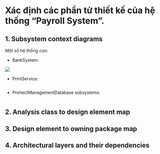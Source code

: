 # Xác định các phần tử thiết kế của hệ thống “Payroll System”.
## 1. Subsystem context diagrams
Một số hệ thống con:
- BankSystem:

![](https://www.planttext.com/api/plantuml/png/h9512i8m44NtESNGLGNJwhQ855rr9tY2aAOOsYObcGf5FPaBZ-GLR5eggTswoGJ-dyV_pFlvIYqoWsrT4LunQ-74EgEhwgWLkYaCt0X078Df5JIZ6Ax8Wn2fK9Y2SG7PWQdot5aKzU3EHQEjn93rC7uHl4nW-gsXNzFEdu1xCrLeKpEKMWtGCSI_UPFRmtj6GfQbWqqKRGEWT3zhbq0kZU0uHR8mS2rS9IE-SNUdrAinqnpqc-XNM6HBXShxytm0003__mC0)

- PrintService:

![]()

- ProhectManagementDatabase subsystems:

![]()
## 2. Analysis class to design element map
## 3. Design element to owning package map
## 4. Architectural layers and their dependencies

